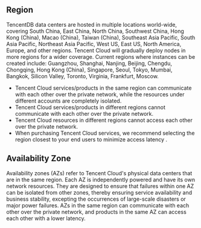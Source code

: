 ## Region
TencentDB data centers are hosted in multiple locations world-wide, covering South China, East China, North China, Southwest China, Hong Kong (China), Macao (China), Taiwan (China), Southeast Asia Pacific, South Asia Pacific, Northeast Asia Pacific, West US, East US, North America, Europe, and other regions. Tencent Cloud will gradually deploy nodes in more regions for a wider coverage.
Current regions where instances can be created include:
Guangzhou, Shanghai, Nanjing, Beijing, Chengdu, Chongqing, Hong Kong (China), Singapore, Seoul, Tokyo, Mumbai, Bangkok, Silicon Valley, Toronto, Virginia, Frankfurt, Moscow.

>
- Tencent Cloud services/products in the same region can communicate with each other over the private network, while the resources under different accounts are completely isolated.
- Tencent Cloud services/products in different regions cannot communicate with each other over the private network.
- Tencent Cloud resources in different regions cannot access each other over the private network.
- When purchasing Tencent Cloud services, we recommend selecting the region closest to your end users to minimize access latency .

## Availability Zone
Availability zones (AZs) refer to Tencent Cloud's physical data centers that are in the same region. Each AZ is independently powered and have its own network resources. They are designed to ensure that failures within one AZ can be isolated from other zones, thereby ensuring service availability and business stability, excepting the occurrences of large-scale disasters or major power failures. AZs in the same region can communicate with each other over the private network, and products in the same AZ can access each other with a lower latency.

